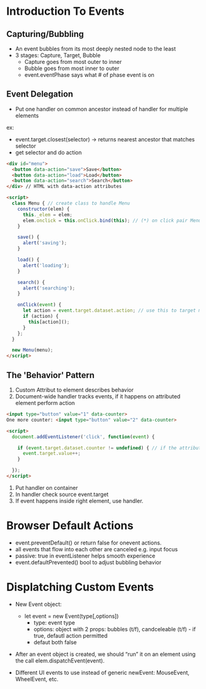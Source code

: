 # Introduction To Events

## Capturing/Bubbling

- An event bubbles from its most deeply nested node to the least
- 3 stages: Capture, Target, Bubble
  - Capture goes from most outer to inner
  - Bubble goes from most inner to outer
  - event.eventPhase says what # of phase event is on



## Event Delegation

- Put one handler on common ancestor instead of handler for multiple elements

ex:
  - event.target.closest(selector) -> returns nearest ancestor that matches selector
  - get selector and do action

```html
<div id="menu">
  <button data-action="save">Save</button>
  <button data-action="load">Load</button>
  <button data-action="search">Search</button>
</div> // HTML with data-action attributes

<script>
  class Menu { // create class to handle Menu
    constructor(elem) {
      this._elem = elem;
      elem.onclick = this.onClick.bind(this); // (*) on click pair Menu to HTML
    }

    save() {
      alert('saving');
    }

    load() {
      alert('loading');
    }

    search() {
      alert('searching');
    }

    onClick(event) {
      let action = event.target.dataset.action; // use this to target multiple dataset handlers
      if (action) {
        this[action]();
      }
    };
  }

  new Menu(menu);
</script>
```

## The 'Behavior' Pattern

1. Custom Attribut to element describes behavior
2. Document-wide handler tracks events, if it happens on attributed element perform action

```html
<input type="button" value="1" data-counter>
One more counter: <input type="button" value="2" data-counter>

<script>
  document.addEventListener('click', function(event) {

    if (event.target.dataset.counter != undefined) { // if the attribute exists...
      event.target.value++;
    }

  });
</script>
```

1. Put handler on container
2. In handler check source event.target
3. If event happens inside right element, use handler.

# Browser Default Actions

- event.preventDefault() or return false for onevent actions.
- all events that flow into each other are canceled e.g. input focus
- passive: true in eventListener helps smooth experience
- event.defaultPrevented() bool to adjust bubbling behavior

# Displatching Custom Events

- New Event object:
  - let event = new Event(type[,options])
    - type: event type
    - options: object with 2 props: bubbles (t/f), candceleable (t/f) - if true, defautl action permitted
    - defaut both false

- After an event object is created, we should “run” it on an element using the call elem.dispatchEvent(event).

- Different UI events to use instead of generic newEvent: MouseEvent, WheelEvent, etc.